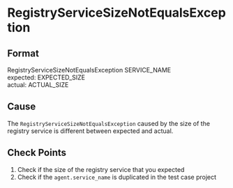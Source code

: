 # RegistryServiceSizeNotEqualsException

## Format
RegistryServiceSizeNotEqualsException  SERVICE_NAME<br/>
expected:  EXPECTED_SIZE<br/>
actual:    ACTUAL_SIZE

## Cause
The `RegistryServiceSizeNotEqualsException` caused by the size of the registry service is different between expected and actual.

## Check Points
1. Check if the size of the registry service that you expected
2. Check if the `agent.service_name` is duplicated in the test case project